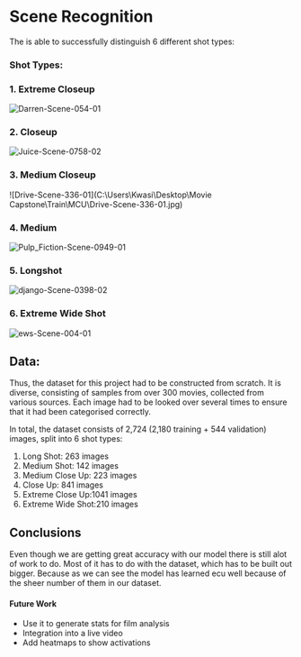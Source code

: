 # Scene Recognition

The is able to successfully distinguish 6 different shot types:

### Shot Types:

###  1. Extreme Closeup 

![Darren-Scene-054-01](C:\Users\Kwasi\Documents\github\Movie_Capstone\README_imgs\Darren-Scene-054-01.jpg)



### 2. Closeup 



![Juice-Scene-0758-02](C:\Users\Kwasi\Documents\github\Movie_Capstone\README_imgs\Juice-Scene-0758-02.jpg)

### 3. Medium Closeup 

![Drive-Scene-336-01](C:\Users\Kwasi\Desktop\Movie Capstone\Train\MCU\Drive-Scene-336-01.jpg)

### 4. Medium

![Pulp_Fiction-Scene-0949-01](C:\Users\Kwasi\Documents\github\Movie_Capstone\README_imgs\Pulp_Fiction-Scene-0949-01.jpg)

### 5. Longshot 

![django-Scene-0398-02](C:\Users\Kwasi\Documents\github\Movie_Capstone\README_imgs\django-Scene-0398-02.jpg)

### 6. Extreme Wide Shot 



![ews-Scene-004-01](C:\Users\Kwasi\Documents\github\Movie_Capstone\README_imgs\ews-Scene-004-01.jpg)

## Data:
Thus, the dataset for this project had to be constructed from scratch. It is diverse, consisting of samples from over 300 movies, collected from various sources. Each image had to be looked over several times to ensure that it had been categorised correctly.

In total, the dataset consists of 2,724 (2,180 training + 544 validation) images, split into 6 shot types:

1. Long Shot: 263 images
2. Medium Shot: 142 images
3. Medium Close Up: 223 images
4. Close Up: 841 images
5. Extreme Close Up:1041 images
6. Extreme Wide Shot:210 images

## Conclusions

Even though we are getting great accuracy with our model there is still alot of work to do. Most of it has to do with the dataset, which has to be built out bigger. Because as we can see the model has learned ecu well because of the sheer number of them in our dataset.

#### Future Work

   * Use it to generate stats for film analysis 
   * Integration into a live video  
   * Add heatmaps to show activations 
